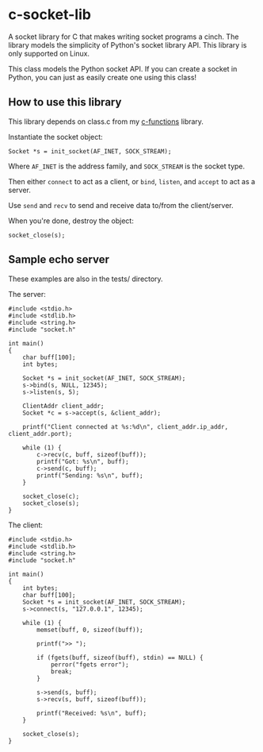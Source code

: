 c-socket-lib
============

A socket library for C that makes writing socket programs a cinch. The library models the simplicity of Python's socket library API. This library is only supported on Linux.

This class models the Python socket API. If you can create a socket in Python, you can just as easily create one using this class!

How to use this library
-------------

This library depends on class.c from my [c-functions](https://github.com/hongmeister/c-functions) library.

Instantiate the socket object:

    Socket *s = init_socket(AF_INET, SOCK_STREAM);

Where <code>AF_INET</code> is the address family, and <code>SOCK_STREAM</code> is the socket type.

Then either <code>connect</code> to act as a client, or <code>bind</code>, <code>listen</code>, and <code>accept</code> to act as a server.

Use <code>send</code> and <code>recv</code> to send and receive data to/from the client/server.

When you're done, destroy the object:

    socket_close(s);

Sample echo server
-------------

These examples are also in the tests/ directory.

The server:

    #include <stdio.h>
    #include <stdlib.h>
    #include <string.h>
    #include "socket.h"
    
    int main()
    {
        char buff[100];
        int bytes;
    
        Socket *s = init_socket(AF_INET, SOCK_STREAM);
        s->bind(s, NULL, 12345);
        s->listen(s, 5);
        
        ClientAddr client_addr;
        Socket *c = s->accept(s, &client_addr);
        
        printf("Client connected at %s:%d\n", client_addr.ip_addr, client_addr.port);
        
        while (1) {
            c->recv(c, buff, sizeof(buff));
            printf("Got: %s\n", buff);
            c->send(c, buff);
            printf("Sending: %s\n", buff);
        }
        
        socket_close(c);
        socket_close(s);
    }

The client:

    #include <stdio.h>
    #include <stdlib.h>
    #include <string.h>
    #include "socket.h"
    
    int main()
    {
        int bytes;
        char buff[100];
        Socket *s = init_socket(AF_INET, SOCK_STREAM);
        s->connect(s, "127.0.0.1", 12345);
        
        while (1) {
            memset(buff, 0, sizeof(buff));
            
            printf(">> ");
            
            if (fgets(buff, sizeof(buff), stdin) == NULL) {
                perror("fgets error");
                break;
            }
            
            s->send(s, buff);
            s->recv(s, buff, sizeof(buff));
            
            printf("Received: %s\n", buff);
        }
        
        socket_close(s);
    }
